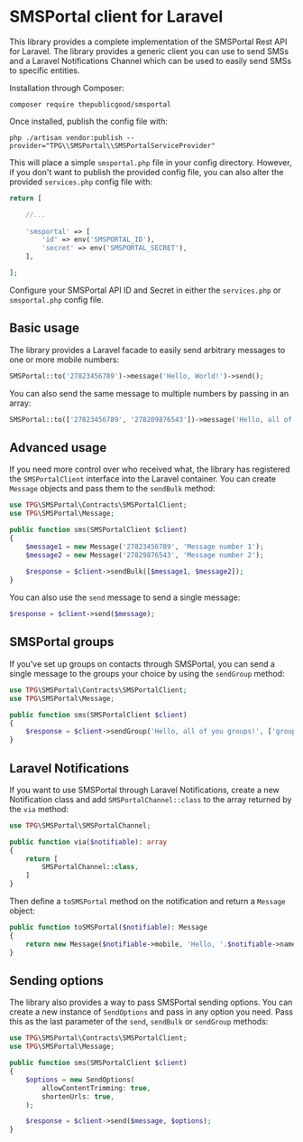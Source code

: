 # SMSPortal client for Laravel

This library provides a complete implementation of the SMSPortal Rest API for Laravel. The library provides a generic client you can use to send SMSs and a Laravel Notifications Channel which can be used to easily send SMSs to specific entities.

Installation through Composer:

```shell
composer require thepublicgood/smsportal
```

Once installed, publish the config file with:

```shell
php ./artisan vendor:publish --provider="TPG\\SMSPortal\\SMSPortalServiceProvider"
```

This will place a simple `smsportal.php` file in your config directory. However, if you don't want to publish the provided config file, you can also alter the provided `services.php` config file with:

```php
return [

    //...
    
    'smsportal' => [
        'id' => env('SMSPORTAL_ID'),
        'secret' => env('SMSPORTAL_SECRET'),
    ],

];
```

Configure your SMSPortal API ID and Secret in either the `services.php` or `smsportal.php` config file. 

## Basic usage
The library provides a Laravel facade to easily send arbitrary messages to one or more mobile numbers:

```php
SMSPortal::to('27823456789')->message('Hello, World!')->send();
```

You can also send the same message to multiple numbers by passing in an array:

```php
SMSPortal::to(['27823456789', '278209876543'])->message('Hello, all of you!')->send();
```

## Advanced usage
If you need more control over who received what, the library has registered the `SMSPortalClient` interface into the Laravel container. You can create `Message` objects and pass them to the `sendBulk` method:

```php
use TPG\SMSPortal\Contracts\SMSPortalClient;
use TPG\SMSPortal\Message;

public function sms(SMSPortalClient $client)
{
    $message1 = new Message('27823456789', 'Message number 1');
    $message2 = new Message('27829876543', 'Message number 2');
    
    $response = $client->sendBulk([$message1, $message2]);
}
```

You can also use the `send` message to send a single message:

```php
$response = $client->send($message);
```

## SMSPortal groups
If you've set up groups on contacts through SMSPortal, you can send a single message to the groups your choice by using the `sendGroup` method:

```php
use TPG\SMSPortal\Contracts\SMSPortalClient;
use TPG\SMSPortal\Message;

public function sms(SMSPortalClient $client)
{
    $response = $client->sendGroup('Hello, all of you groups!', ['group1', 'group2']);
}
```

## Laravel Notifications
If you want to use SMSPortal through Laravel Notifications, create a new Notification class and add `SMSPortalChannel::class` to the array returned by the `via` method:

```php
use TPG\SMSPortal\SMSPortalChannel;

public function via($notifiable): array
{
    return [
        SMSPortalChannel::class,
    ]
}
```

Then define a `toSMSPortal` method on the notification and return a `Message` object:

```php
public function toSMSPortal($notifiable): Message
{
    return new Message($notifiable->mobile, 'Hello, '.$notifiable->name);
}
```

## Sending options
The library also provides a way to pass SMSPortal sending options. You can create a new instance of `SendOptions` and pass in any option you need. Pass this as the last parameter of the `send`, `sendBulk` or `sendGroup` methods:

```php
use TPG\SMSPortal\Contracts\SMSPortalClient;
use TPG\SMSPortal\Message;

public function sms(SMSPortalClient $client)
{
    $options = new SendOptions(
        allowContentTrimming: true,
        shortenUrls: true,
    );

    $response = $client->send($message, $options);
}
```
